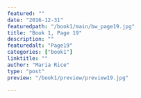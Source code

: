 ```yaml
---
featured: ""
date: "2016-12-31"
featuredpath: "/book1/main/bw_page19.jpg"
title: "Book 1, Page 19"
description: ""
featuredalt: "Page19"
categories: ["book1"]
linktitle: ""
author: "Maria Rice"
type: "post"
preview: "/book1/preview/preview19.jpg"

---
```

